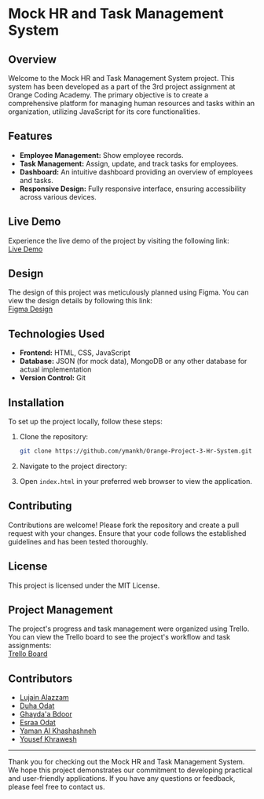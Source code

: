 # Mock HR and Task Management System

## Overview

Welcome to the Mock HR and Task Management System project. This system has been developed as a part of the 3rd project assignment at Orange Coding Academy. The primary objective is to create a comprehensive platform for managing human resources and tasks within an organization, utilizing JavaScript for its core functionalities.

## Features

- **Employee Management:** Show employee records.
- **Task Management:** Assign, update, and track tasks for employees.
- **Dashboard:** An intuitive dashboard providing an overview of employees and tasks.
- **Responsive Design:** Fully responsive interface, ensuring accessibility across various devices.

## Live Demo

Experience the live demo of the project by visiting the following link:  
[Live Demo](https://beautiful-biscuit-d7c023.netlify.app)

## Design

The design of this project was meticulously planned using Figma. You can view the design details by following this link:  
[Figma Design](https://www.figma.com/design/siZmr6QD9C103MN7OX2Cv1/Project-3?node-id=0-1&t=AEqigHZCR48wNcXX-0)

## Technologies Used

- **Frontend:** HTML, CSS, JavaScript
- **Database:** JSON (for mock data), MongoDB or any other database for actual implementation
- **Version Control:** Git

## Installation

To set up the project locally, follow these steps:

1. Clone the repository:
    ```bash
    git clone https://github.com/ymankh/Orange-Project-3-Hr-System.git
    ```
2. Navigate to the project directory:

3. Open `index.html` in your preferred web browser to view the application.

## Contributing

Contributions are welcome! Please fork the repository and create a pull request with your changes. Ensure that your code follows the established guidelines and has been tested thoroughly.

## License

This project is licensed under the MIT License.

## Project Management

The project's progress and task management were organized using Trello. You can view the Trello board to see the project's workflow and task assignments:  
[Trello Board](https://trello.com/b/Hth8rRZd/project3)

## Contributors

- [Lujain Alazzam](https://github.com/lujain988)
- [Duha Odat](https://github.com/DuhaOdat)
- [Ghayda'a Bdoor](https://github.com/ghaydaabdoor)
- [Esraa Odat](https://github.com/EsraaOdat)
- [Yaman Al Khashashneh](https://github.com/ymankh)
- [Yousef Khrawesh](https://github.com/yousef07791966)
---

Thank you for checking out the Mock HR and Task Management System. We hope this project demonstrates our commitment to developing practical and user-friendly applications. If you have any questions or feedback, please feel free to contact us.
